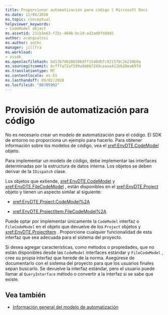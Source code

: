 ```yaml
---
title: Proporcionar automatización para código | Microsoft Docs
ms.date: 11/04/2016
ms.topic: conceptual
helpviewer_keywords:
- CodeModel object
ms.assetid: 21cb3e63-f25c-404b-bc1d-a32ad0fdd4d5
author: acangialosi
ms.author: anthc
manager: jillfra
ms.workload:
- vssdk
ms.openlocfilehash: bd13b7db2065069ff1540dbfc921570c2b230b8a
ms.sourcegitcommit: 6cfffa72af599a9d667249caaaa411bb28ea69fd
ms.translationtype: MT
ms.contentlocale: es-ES
ms.lasthandoff: 09/02/2020
ms.locfileid: "80705992"
---
```

# <a name="providing-automation-for-code"></a>Provisión de automatización para código
No es necesario crear un modelo de automatización para el código. El SDK de entorno no proporciona un ejemplo para hacerlo. Para obtener información sobre los modelos de código, vea el <xref:EnvDTE.CodeModel> objeto.

 Para implementar un modelo de código, debe implementar las interfaces determinadas por la estructura de datos interna. Los objetos se deben derivar de la `IDispatch` clase.

 Los objetos que extiende, <xref:EnvDTE.CodeModel> y <xref:EnvDTE.FileCodeModel> , están disponibles en el <xref:EnvDTE.Project> objeto y tienen un aspecto similar al siguiente:

- <xref:EnvDTE.Project.CodeModel%2A>

- <xref:EnvDTE.ProjectItem.FileCodeModel%2A>

 Puede optar por implementar únicamente la `CodeModel` interfaz o `FileCodeModel` en el objeto que devuelve de los `Project` objetos y <xref:EnvDTE.ProjectItem> . Proporcione cualquier funcionalidad de esta interfaz que sea adecuada para el sistema del proyecto.

 Si desea agregar características, como métodos o propiedades, que no están disponibles desde las `CodeModel` interfaces estándar y `FileCodeModel` , cree su propia interfaz que herede de la norma. Asegúrese de documentarlo con el sistema del proyecto para que los usuarios finales sepan buscarlo. Se devuelve la interfaz estándar, pero el usuario puede llamar al `QueryInterface` método o convertir a la interfaz si se sabe que existe.

## <a name="see-also"></a>Vea también
- [Información general del modelo de automatización](../../extensibility/internals/automation-model-overview.md)
